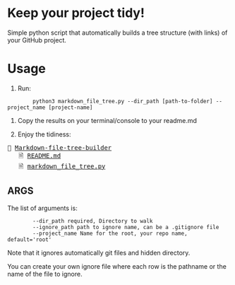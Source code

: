 # Keep your project tidy!

Simple python script that automatically builds a tree structure (with links) of your GitHub project.

# Usage

1. Run:
```
        python3 markdown_file_tree.py --dir_path [path-to-folder] --project_name [project-name]
```

1. Copy the results on your terminal/console to your readme.md
   
2. Enjoy the tidiness: 
<pre>
&#128193; <a href=#>Markdown-file-tree-builder</a>
   &#x1F5CE; <a href=./README.md>README.md</a>
   &#x1F5CE; <a href=./markdown_file_tree.py>markdown_file_tree.py</a>
</pre>


## ARGS
The list of arguments is:

```
        --dir_path required, Directory to walk
        --ignore_path path to ignore name, can be a .gitignore file
        --project_name Name for the root, your repo name, default='root'
```

Note that it ignores automatically git files and hidden directory.

You can create your own ignore file where each row is the pathname or the name of the file to ignore.
